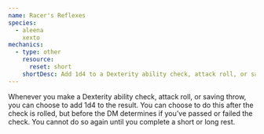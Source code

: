 ```yaml
---
name: Racer's Reflexes
species:
  - aleena
    xexto
mechanics:
  - type: other
    resource:
      reset: short
    shortDesc: Add 1d4 to a Dexterity ability check, attack roll, or saving throw.
---
```

Whenever you make a Dexterity ability check, attack roll, or saving throw, you can choose
to add 1d4 to the result. You can choose to do this after the check is rolled, but before the
DM determines if you’ve passed or failed the check. You cannot do so again until you complete a
short or long rest.
